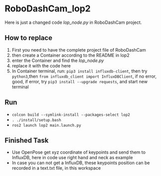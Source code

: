 # RoboDashCam_lop2
Here is just a changed code *lop_node.py* in RoboDashCam project.
## How to replace
1. First you need to have the complete project file of RoboDashCam
2. then create a Container according to the README in lop2
3. enter the Container and find the *lop_node.py*
4. replace it with the code here
5. In Container terminal, run: `pip3 install influxdb-client`, then try `python3`,then `from influxdb_client import InfluxDBClient`, if no error, good, if error, try `pip3 install --upgrade requests`, and start new terminal
## Run
* `colcon build --symlink-install --packages-select lop2`
* `. ./install/setup.bash`
* `ros2 launch lop2 main.launch.py`
## Finished Task
* Use OpenPose get xyz coordinate of keypoints and send them to InfluxDB, here in code use right hand and neck as example
* In case you can not get a InfluxDB, these keypoints position can be recorded in a text.txt file, in this workspace
